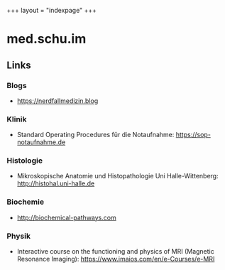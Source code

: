 +++
layout = "indexpage"
+++

# med.schu.im

## Links

### Blogs

* https://nerdfallmedizin.blog

### Klinik

* Standard Operating Procedures für die Notaufnahme: https://sop-notaufnahme.de

### Histologie

* Mikroskopische Anatomie und Histopathologie Uni Halle-Wittenberg: http://histohal.uni-halle.de

### Biochemie

* http://biochemical-pathways.com

### Physik

* Interactive course on the functioning and physics of MRI (Magnetic Resonance Imaging): https://www.imaios.com/en/e-Courses/e-MRI
